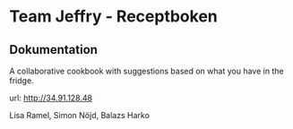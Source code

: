 # Team Jeffry - Receptboken

## Dokumentation
A collaborative cookbook with suggestions based on what you have in the fridge.

url: http://34.91.128.48


Lisa Ramel, Simon Nöjd, Balazs Harko
